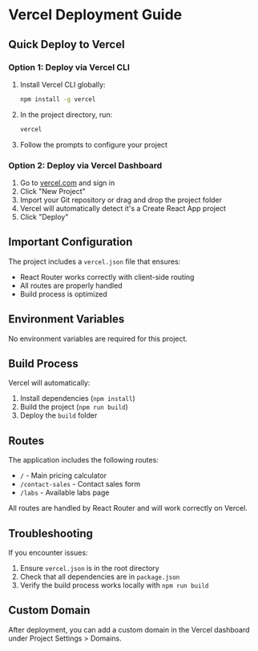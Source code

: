 # Vercel Deployment Guide

## Quick Deploy to Vercel

### Option 1: Deploy via Vercel CLI
1. Install Vercel CLI globally:
   ```bash
   npm install -g vercel
   ```

2. In the project directory, run:
   ```bash
   vercel
   ```

3. Follow the prompts to configure your project

### Option 2: Deploy via Vercel Dashboard
1. Go to [vercel.com](https://vercel.com) and sign in
2. Click "New Project"
3. Import your Git repository or drag and drop the project folder
4. Vercel will automatically detect it's a Create React App project
5. Click "Deploy"

## Important Configuration

The project includes a `vercel.json` file that ensures:
- React Router works correctly with client-side routing
- All routes are properly handled
- Build process is optimized

## Environment Variables

No environment variables are required for this project.

## Build Process

Vercel will automatically:
1. Install dependencies (`npm install`)
2. Build the project (`npm run build`)
3. Deploy the `build` folder

## Routes

The application includes the following routes:
- `/` - Main pricing calculator
- `/contact-sales` - Contact sales form
- `/labs` - Available labs page

All routes are handled by React Router and will work correctly on Vercel.

## Troubleshooting

If you encounter issues:
1. Ensure `vercel.json` is in the root directory
2. Check that all dependencies are in `package.json`
3. Verify the build process works locally with `npm run build`

## Custom Domain

After deployment, you can add a custom domain in the Vercel dashboard under Project Settings > Domains.
